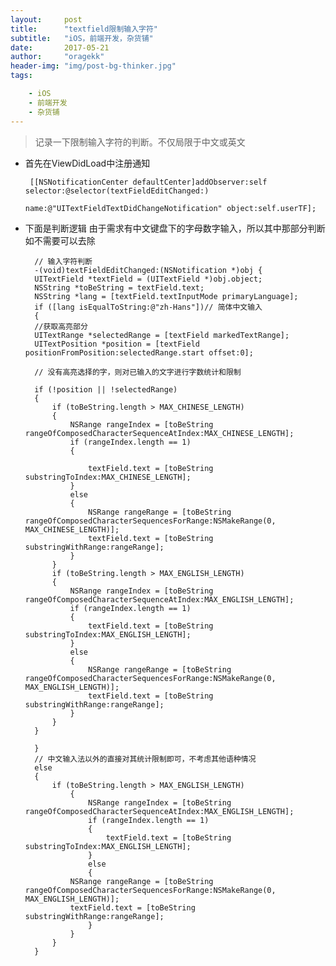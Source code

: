 ```yaml
---
layout:     post
title:      "textfield限制输入字符"
subtitle:   "iOS，前端开发，杂货铺"
date:       2017-05-21
author:     "oragekk"
header-img: "img/post-bg-thinker.jpg"
tags:

    - iOS
    - 前端开发
    - 杂货铺 
---
```


> 记录一下限制输入字符的判断。不仅局限于中文或英文

 - 首先在ViewDidLoad中注册通知
    
    	[[NSNotificationCenter defaultCenter]addObserver:self selector:@selector(textFieldEditChanged:)
                                                name:@"UITextFieldTextDidChangeNotification" object:self.userTF];
                                                
- 下面是判断逻辑 由于需求有中文键盘下的字母数字输入，所以其中那部分判断如不需要可以去除

		// 输入字符判断
		-(void)textFieldEditChanged:(NSNotification *)obj {
    	UITextField *textField = (UITextField *)obj.object;
    	NSString *toBeString = textField.text;
    	NSString *lang = [textField.textInputMode primaryLanguage];
    	if ([lang isEqualToString:@"zh-Hans"])// 简体中文输入
    	{
        //获取高亮部分
        UITextRange *selectedRange = [textField markedTextRange];
        UITextPosition *position = [textField positionFromPosition:selectedRange.start offset:0];
        
        // 没有高亮选择的字，则对已输入的文字进行字数统计和限制
        
        if (!position || !selectedRange)
        {
            if (toBeString.length > MAX_CHINESE_LENGTH)
            {
                NSRange rangeIndex = [toBeString rangeOfComposedCharacterSequenceAtIndex:MAX_CHINESE_LENGTH];
                if (rangeIndex.length == 1)
                {
                    
                    textField.text = [toBeString substringToIndex:MAX_CHINESE_LENGTH];
                }
                else
                {
                    NSRange rangeRange = [toBeString rangeOfComposedCharacterSequencesForRange:NSMakeRange(0, MAX_CHINESE_LENGTH)];
                    textField.text = [toBeString substringWithRange:rangeRange];
                }
            }
            if (toBeString.length > MAX_ENGLISH_LENGTH)
            {
                NSRange rangeIndex = [toBeString rangeOfComposedCharacterSequenceAtIndex:MAX_ENGLISH_LENGTH];
                if (rangeIndex.length == 1)
                {
                    textField.text = [toBeString substringToIndex:MAX_ENGLISH_LENGTH];
                }
                else
                {
                    NSRange rangeRange = [toBeString rangeOfComposedCharacterSequencesForRange:NSMakeRange(0, MAX_ENGLISH_LENGTH)];
                    textField.text = [toBeString substringWithRange:rangeRange];
                }
            }
        }
        
    	}
    	// 中文输入法以外的直接对其统计限制即可，不考虑其他语种情况
    	else
    	{
        	if (toBeString.length > MAX_ENGLISH_LENGTH)
        		{
            		NSRange rangeIndex = [toBeString rangeOfComposedCharacterSequenceAtIndex:MAX_ENGLISH_LENGTH];
            		if (rangeIndex.length == 1)
            		{
                		textField.text = [toBeString substringToIndex:MAX_ENGLISH_LENGTH];
            		}
            		else
            		{
                NSRange rangeRange = [toBeString rangeOfComposedCharacterSequencesForRange:NSMakeRange(0, MAX_ENGLISH_LENGTH)];
                textField.text = [toBeString substringWithRange:rangeRange];
            		}
        		}
    		}
		}